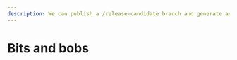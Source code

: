 ```yaml
---
description: We can publish a /release-candidate branch and generate another version.
---
```


# Bits and bobs

